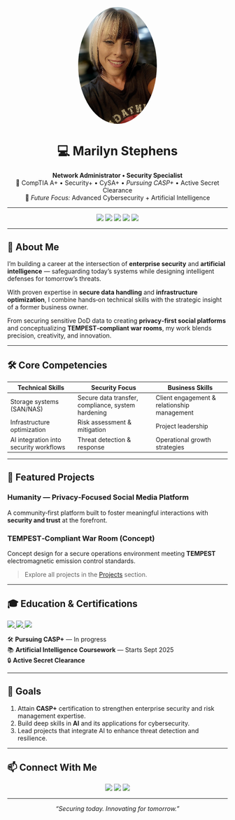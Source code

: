 <p align="center">
  <img src="./assets/me.jpg" alt="Marilyn Stephens" width="180" style="border-radius:50%;">
</p>

<h1 align="center">💻 Marilyn Stephens</h1>
<p align="center">
  <b>Network Administrator • Security Specialist</b><br>
  🔐 CompTIA A+ • Security+ • CySA+ • <i>Pursuing CASP+</i> • Active Secret Clearance<br>
  🎯 <i>Future Focus:</i> Advanced Cybersecurity + Artificial Intelligence
</p>

---

<p align="center">
  <a href="https://www.linkedin.com/in/marilynstephens/"><img src="https://img.shields.io/badge/LinkedIn-Connect-blue?logo=linkedin"></a>
  <a href="https://github.com/marilyn2015"><img src="https://img.shields.io/badge/GitHub-Follow-black?logo=github"></a>
  <a href="mailto:marilyn_stephens@hotmail.com"><img src="https://img.shields.io/badge/Email-Contact%20Me-red?logo=gmail"></a>
  <a href="https://1drv.ms/w/c/67a9c8173eaa3099/ETsfLuyTrEBOji6BGwJRNxMBHdq7vXjM2q-walKgxw62JQ"><img src="https://img.shields.io/badge/📄_View%20Resume-Click_Here-success"></a>
  <img src="https://img.shields.io/badge/Status-Open%20to%20Opportunities-brightgreen">
</p>

---

## 🚀 About Me
I’m building a career at the intersection of **enterprise security** and **artificial intelligence** — safeguarding today’s systems while designing intelligent defenses for tomorrow’s threats.

With proven expertise in **secure data handling** and **infrastructure optimization**, I combine hands‑on technical skills with the strategic insight of a former business owner.

From securing sensitive DoD data to creating **privacy‑first social platforms** and conceptualizing **TEMPEST‑compliant war rooms**, my work blends precision, creativity, and innovation.

---

## 🛠 Core Competencies

| **Technical Skills** | **Security Focus** | **Business Skills** |
|----------------------|--------------------|---------------------|
| Storage systems (SAN/NAS) | Secure data transfer, compliance, system hardening | Client engagement & relationship management |
| Infrastructure optimization | Risk assessment & mitigation | Project leadership |
| AI integration into security workflows | Threat detection & response | Operational growth strategies |

---

## 📌 Featured Projects

### **Humanity** — Privacy‑Focused Social Media Platform  
A community‑first platform built to foster meaningful interactions with **security and trust** at the forefront.

### **TEMPEST‑Compliant War Room (Concept)**  
Concept design for a secure operations environment meeting **TEMPEST** electromagnetic emission control standards.

> Explore all projects in the [Projects](./projects.md) section.

---

## 🎓 Education & Certifications

<a href="https://www.credly.com/badges/ba4eb19d-38b2-41fc-8b6b-7f64d0c8e621/public_url" target="_blank">
  <img src="https://img.shields.io/badge/CompTIA-A%2B-orange?logo=comptia">
</a>  
<a href="https://www.credly.com/badges/5ac0ea47-6a9f-4e95-b4c4-327582f92c8a/public_url" target="_blank">
  <img src="https://img.shields.io/badge/CompTIA-Security%2B-red?logo=comptia">
</a>  
<a href="https://www.credly.com/badges/3cb4df88-45db-4b41-8ec6-2dd49fbb68de/public_url" target="_blank">
  <img src="https://img.shields.io/badge/CompTIA-CySA%2B-blue?logo=comptia">
</a>  

🛠 **Pursuing CASP+** — In progress  
📚 **Artificial Intelligence Coursework** — Starts Sept 2025  
🔒 **Active Secret Clearance**

---

## 🎯 Goals

1. Attain **CASP+** certification to strengthen enterprise security and risk management expertise.  
2. Build deep skills in **AI** and its applications for cybersecurity.  
3. Lead projects that integrate AI to enhance threat detection and resilience.

---

## 📫 Connect With Me

<p align="center">
  <a href="mailto:marilyn_stephens@hotmail.com"><img src="https://img.shields.io/badge/Email-Contact%20Me-red?logo=gmail"></a>  
  <a href="https://www.linkedin.com/in/marilynstephens/"><img src="https://img.shields.io/badge/LinkedIn-Profile-blue?logo=linkedin"></a>  
  <a href="https://github.com/marilyn2015"><img src="https://img.shields.io/badge/GitHub-Portfolio-black?logo=github"></a>
</p>

---

<p align="center"><i>“Securing today. Innovating for tomorrow.”</i></p>
